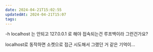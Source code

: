 ```yaml
---
date: 2024-04-21T15:02:55
updatedAt: 2024-04-21T15:07
tags: 
---
```

-h localhost 는 안되고 127.0.0.1 로 해야 접속되는건 루프백이라 그런건가요?

localhost로 동작하면 소켓으로 접근 시도해서 그랬던 거 같은 기억이…